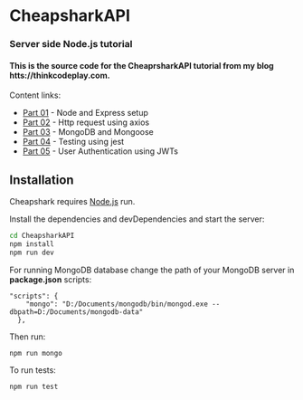 # CheapsharkAPI
### Server side Node.js tutorial

#### This is the source code for the CheaprsharkAPI tutorial from my blog htts://thinkcodeplay.com.

Content links:
- [Part 01] - Node and Express setup
- [Part  02] - Http request using axios
- [Part 03] - MongoDB and Mongoose
- [Part 04] - Testing using jest
- [Part 05] - User Authentication using JWTs

## Installation

Cheapshark requires [Node.js](https://nodejs.org/) run.

Install the dependencies and devDependencies and start the server:

```sh
cd CheapsharkAPI
npm install
npm run dev
```

For running MongoDB database change the path of your MongoDB server in **package.json** scripts:
```
"scripts": {
    "mongo": "D:/Documents/mongodb/bin/mongod.exe --dbpath=D:/Documents/mongodb-data"
  },
```
Then run:
```
npm run mongo
```

To run tests:
```
npm run test
```


[//]: #
[Part 01]: <https://thinkcodeplay.com/-stack-guide-wishlist-part-1-node-and-express/>
[Part 02]: <https://thinkcodeplay.com/full-stack-guide-wishlist-02-http-request-from-node/>
[Part 03]: <https://thinkcodeplay.com/how-to-use-mongodb-and-mongoose-in-node-js/>
[Part 04]: <https://thinkcodeplay.com/full-stack-guide-wishlist-04-node-js-tests/>
[Part 05]: <https://thinkcodeplay.com/full-stack-guide-wishlist-05-user-authentication/>
